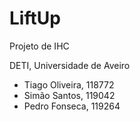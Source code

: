 # LiftUp

Projeto de IHC


DETI, Universidade de Aveiro
- Tiago Oliveira, 118772
- Simão Santos, 119042
- Pedro Fonseca, 119264
